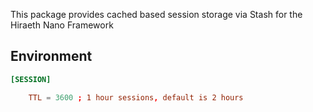 This package provides cached based session storage via Stash for the Hiraeth Nano Framework


## Environment

```toml
[SESSION]

	TTL = 3600 ; 1 hour sessions, default is 2 hours
```
